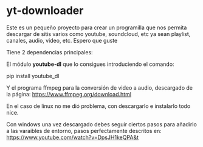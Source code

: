 # yt-downloader
Este es un pequeño proyecto para crear un programilla que nos permita descargar de sitis varios como youtube, soundcloud, etc ya sean playlist, canales, audio, video, etc. Espero que guste

Tiene 2 dependencias principales:

El módulo <strong>youtube-dl</strong> que lo consigues introduciendo el comando:

pip install youtube_dl

Y el programa ffmpeg para la conversión de video a audio, descargado de la página: https://www.ffmpeg.org/download.html

En el caso de linux no me dió problema, con descargarlo e instalarlo todo nice.

Con windows una vez descargado debes seguir ciertos pasos para añadirlo a las varaibles de entorno, pasos perfectamente descritos en: https://www.youtube.com/watch?v=DpsJH1keQPA&t
